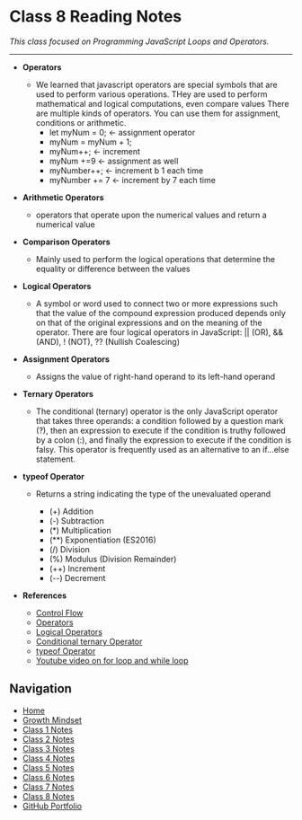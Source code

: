 # Class 8 Reading Notes

_This class focused on Programming JavaScript Loops and Operators._
  ***

- **Operators**
  - We learned that javascript operators are special symbols that are used to perform various operations.  THey are used to perform mathematical and logical computations, even compare values There are multiple kinds of operators. You can use them for assignment, conditions or arithmetic.
    - let myNum = 0; ← assignment operator
    - myNum = myNum + 1;
    - myNum++; ← increment
    - myNum +=9 ← assignment as well
    - myNumber++; ← increment b 1 each time
    - myNumber += 7 ← increment by 7 each time

- **Arithmetic Operators**
  - operators that operate upon the numerical values and return a numerical value

- **Comparison Operators**
  - Mainly used to perform the logical operations that determine the equality or difference between the values

- **Logical Operators**
  - A symbol or word used to connect two or more expressions such that the value of the compound expression produced depends only on that of the original expressions and on the meaning of the operator. There are four logical operators in JavaScript: || (OR), && (AND), ! (NOT), ?? (Nullish Coalescing)

- **Assignment Operators**
  - Assigns the value of right-hand operand to its left-hand operand

- **Ternary Operators**
  - The conditional (ternary) operator is the only JavaScript operator that takes three operands: a condition followed by a question mark (?), then an expression to execute if the condition is truthy followed by a colon (:), and finally the expression to execute if the condition is falsy. This operator is frequently used as an alternative to an if...else statement.

- **typeof Operator**
  - Returns a string indicating the type of the unevaluated operand

    - (+) Addition
    - (-) Subtraction
    - (*) Multiplication
    - (**) Exponentiation (ES2016)
    - (/) Division
    - (%) Modulus (Division Remainder)
    - (++) Increment
    - (--) Decrement

- **References**
  - [Control Flow](https://developer.mozilla.org/en-US/docs/Glossary/Control_flow)
  - [Operators](https://www.w3schools.com/js/js_operators.asp)
  - [Logical Operators](https://press.rebus.community/programmingfundamentals/chapter/logical-operators/)
  - [Conditional ternary Operator](https://developer.mozilla.org/en-US/docs/Web/JavaScript/Reference/Operators/Conditional_Operator)
  - [typeof Operator](https://developer.mozilla.org/en-US/docs/Web/JavaScript/Reference/Operators/typeof)
  - [Youtube video on for loop and while loop](https://youtu.be/leMzF0esu38)

## Navigation

- [Home](https://mtorres6739.github.io/reading-notes)
- [Growth Mindset](growthMindset)
- [Class 1 Notes](class1)
- [Class 2 Notes](class2)
- [Class 3 Notes](class3)
- [Class 4 Notes](class4)
- [Class 5 Notes](class5)
- [Class 6 Notes](class6)
- [Class 7 Notes](class7)
- [Class 8 Notes](class8)
- [GitHub Portfolio](https://github.com/mtorres6739)
